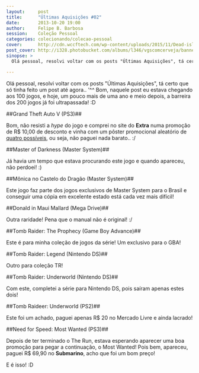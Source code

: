 ```yaml
---
layout:     post
title:      "Últimas Aquisições #02"
date:       2013-10-20 19:00
author:     Felipe B. Barbosa
session:    Coleção Pessoal
categories: colecionando/colecao-pessoal
cover:      http://cdn.wccftech.com/wp-content/uploads/2015/11/Dead-island-cover.png
post_cover: http://i328.photobucket.com/albums/l346/vgscomcerveja/banner3_1_zpsplzx2idj.jpg
sinopse: >
  Olá pessoal, resolvi voltar com os posts "Últimas Aquisições", tá certo que só tinha feito um post até agora.. '^^ Bom, naquele post eu estava chegando aos 100 jogos, e hoje, um pouco mais de uma ano e meio depois, a barreira dos 200 jogos já foi ultrapassada! :D

---
```

Olá pessoal, resolvi voltar com os posts "Últimas Aquisições", tá certo que só tinha feito um post até agora.. '^^ Bom, naquele post eu estava chegando aos 100 jogos, e hoje, um pouco mais de uma ano e meio depois, a barreira dos 200 jogos já foi ultrapassada! :D

##Grand Theft Auto V (PS3)##

Bom, não resisti a *hype* do jogo e comprei no site do **Extra** numa promoção de R$ 10,00 de desconto e vinha com um pôster promocional aleatório de [quatro possíveis](http://www.extra.com.br/Games/Playstation3/JogosPlaystation3/Jogo-Grand-Theft-Auto-V-Poster-Promocional-PS3-1000044889.html), ou seja, não paguei nada barato.. :/

##Master of Darkness (Master System)##

Já havia um tempo que estava procurando este jogo e quando apareceu, não perdoei! :)


##Mônica no Castelo do Dragão (Master System)##

Este jogo faz parte dos jogos exclusivos de Master System para o Brasil e conseguir uma cópia em excelente estado está cada vez mais difícil!

##Donald in Maui Mallard (Mega Drive)##

Outra raridade! Pena que o manual não é original! :/

##Tomb Raider: The Prophecy (Game Boy Advance)##

Este é para minha coleção de jogos da série! Um exclusivo para o GBA!

##Tomb Raider: Legend (Nintendo DS)##

Outro para coleção TR!

##Tomb Raider: Underworld (Nintendo DS)##

Com este, completei a série para Nintendo DS, pois saíram apenas estes dois!

##Tomb Raideer: Underworld (PS2)##

Este foi um achado, paguei apenas R$ 20 no Mercado Livre e ainda lacrado!

##Need for Speed: Most Wanted (PS3)##

Depois de ter terminado o The Run, estava esperando aparecer uma boa promoção para pegar a continuação, o Most Wanted! Pois bem, apareceu, paguei R$ 69,90 no **Submarino**, acho que foi um bom preço!

E é isso! :D
